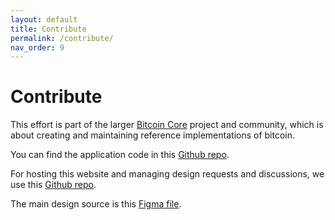 ```yaml
---
layout: default
title: Contribute
permalink: /contribute/
nav_order: 9
---
```


# Contribute

This effort is part of the larger [Bitcoin Core](https://bitcoincore.org) project and community, which is about creating and maintaining reference implementations of bitcoin.

You can find the application code in this [Github repo](https://github.com/bitcoin-core/gui-qml).

For hosting this website and managing design requests and discussions, we use this [Github repo](https://github.com/BitcoinDesign/Bitcoin-Core-App).

The main design source is this [Figma file](https://www.figma.com/file/GaCoOSNHB2yMB9ThiDtred/Bitcoin-Core-App).